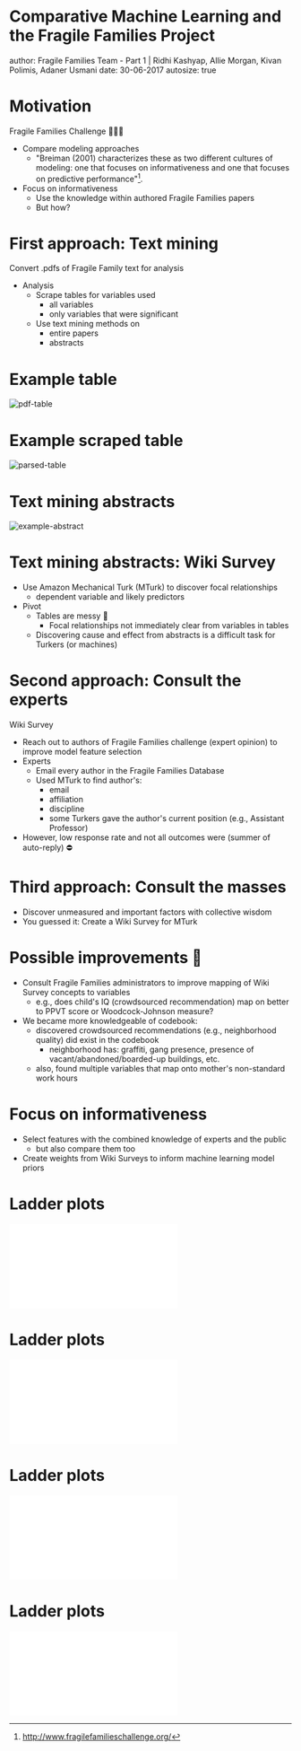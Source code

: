 Comparative Machine Learning and the Fragile Families Project 
========================================================
author: Fragile Families Team - Part 1 | Ridhi Kashyap, Allie Morgan, Kivan Polimis, Adaner Usmani
date: 30-06-2017
autosize: true



  
Motivation
========================================================
Fragile Families Challenge 👩‍👦‍👦

- Compare modeling approaches
    * "Breiman (2001) characterizes these as two different cultures of modeling: one that focuses on informativeness and one that focuses on predictive performance"[^1].
- Focus on informativeness
    * Use the knowledge within authored Fragile Families papers
    * But how?

First approach: Text mining
========================================================
Convert .pdfs of Fragile Family text for analysis 

- Analysis
    * Scrape tables for variables used
        * all variables
        * only variables that were significant
    * Use text mining methods on
        * entire papers
        * abstracts
        
Example table        
========================================================
![pdf-table](pdf_table.png)

Example scraped table        
========================================================
![parsed-table](parsed_table.png)


Text mining abstracts
========================================================
![example-abstract](abstract.png)

Text mining abstracts: Wiki Survey
========================================================
- Use Amazon Mechanical Turk (MTurk) to discover focal relationships
    * dependent variable and likely predictors
- Pivot
    * Tables are messy 💩
      * Focal relationships not immediately clear from variables in tables
    * Discovering cause and effect from abstracts is a difficult task for Turkers (or machines)
  


Second approach: Consult the experts 
========================================================
Wiki Survey

- Reach out to authors of Fragile Families challenge (expert opinion) to improve model feature selection
- Experts
    * Email every author in the Fragile Families Database
    * Used MTurk to find author's:
        * email
        * affiliation
        * discipline
        * some Turkers gave the author's current position (e.g., Assistant Professor)
- However, low response rate and not all outcomes were  (summer of auto-reply) ⛔

Third approach: Consult the masses
========================================================
- Discover unmeasured and important factors with collective wisdom
- You guessed it: Create a Wiki Survey for MTurk
  
Possible improvements 👷
========================================================
- Consult Fragile Families administrators to improve mapping of Wiki Survey concepts to variables
    * e.g., does child's IQ (crowdsourced recommendation) map on better to PPVT score or Woodcock-Johnson measure?
- We became more knowledgeable of codebook:
    * discovered crowdsourced recommendations (e.g., neighborhood quality) did exist in the codebook
        * neighborhood has: graffiti, gang presence, presence of vacant/abandoned/boarded-up buildings, etc.
    * also, found multiple variables that map onto mother's non-standard work hours
    
    
Focus on informativeness
========================================================
- Select features with the combined knowledge of experts and the public 
    * but also compare them too
- Create weights from Wiki Surveys to inform machine learning model priors 


Ladder plots
========================================================
![eviction ladder plot](eviction.pdf)

Ladder plots
========================================================
![GPA ladder plot](gpa.pdf)

Ladder plots
========================================================
![grit ladder plot](grit.pdf)

Ladder plots
========================================================
![material hardship plot](material_hardship.pdf)


<!-- Footnotes -->

[^1]: http://www.fragilefamilieschallenge.org/

